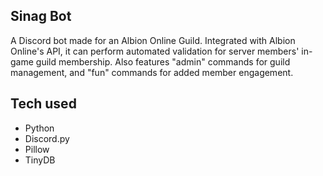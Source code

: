 ## Sinag Bot

A Discord bot made for an Albion Online Guild. Integrated with Albion Online's API, it can perform automated validation for server members' in-game guild membership. Also features "admin" commands for guild management, and "fun" commands for added member engagement.

## Tech used
- Python
- Discord.py
- Pillow
- TinyDB
